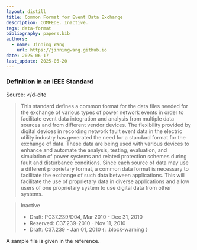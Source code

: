 ```yaml
---
layout: distill
title: Common Format for Event Data Exchange
description: COMFEDE. Inactive.
tags: data-format
bibliography: papers.bib
authors:
  - name: Jinning Wang
    url: https://jinningwang.github.io
date: 2025-06-17
last_update: 2025-06-20
---
```


### Definition in an IEEE Standard

Source: <d-cite key="ieee2010comfede"></d-cite

> This standard defines a common format for the data files needed for the exchange of various types of power network events in order to facilitate event data integration and analysis from multiple data sources and from different vendor devices. The flexibility provided by digital devices in recording network fault event data in the electric utility industry has generated the need for a standard format for the exchange of data. These data are being used with various devices to enhance and automate the analysis, testing, evaluation, and simulation of power systems and related protection schemes during fault and disturbance conditions. Since each source of data may use a different proprietary format, a common data format is necessary to facilitate the exchange of such data between applications. This will facilitate the use of proprietary data in diverse applications and allow users of one proprietary system to use digital data from other systems.

<!-- prettier-ignore-start -->

> Inactive
> - Draft: PC37.239/D04, Mar 2010 - Dec 31, 2010
> - Reserved: C37.239-2010 - Nov 11, 2010
> - Draft: C37.239 - Jan 01, 2010
{: .block-warning }
<!-- prettier-ignore-end -->

A sample file is given in the reference.

